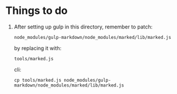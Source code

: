 

# Things to do

1. After setting up gulp in this directory, remember to patch:

   `node_modules/gulp-markdown/node_modules/marked/lib/marked.js` 

   by replacing it with:

   `tools/marked.js`

   cli: 

   `cp tools/marked.js node_modules/gulp-markdown/node_modules/marked/lib/marked.js`

